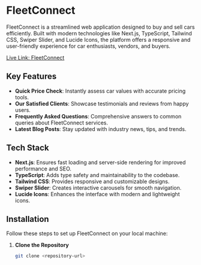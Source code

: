 # FleetConnect  

FleetConnect is a streamlined web application designed to buy and sell cars efficiently. Built with modern technologies like Next.js, TypeScript, Tailwind CSS, Swiper Slider, and Lucide Icons, the platform offers a responsive and user-friendly experience for car enthusiasts, vendors, and buyers.  

[Live Link: FleetConnect](https://fleet-connect.vercel.app)  

## Key Features  

- **Quick Price Check**: Instantly assess car values with accurate pricing tools.  
- **Our Satisfied Clients**: Showcase testimonials and reviews from happy users.  
- **Frequently Asked Questions**: Comprehensive answers to common queries about FleetConnect services.  
- **Latest Blog Posts**: Stay updated with industry news, tips, and trends.  

## Tech Stack  

- **Next.js**: Ensures fast loading and server-side rendering for improved performance and SEO.  
- **TypeScript**: Adds type safety and maintainability to the codebase.  
- **Tailwind CSS**: Provides responsive and customizable designs.  
- **Swiper Slider**: Creates interactive carousels for smooth navigation.  
- **Lucide Icons**: Enhances the interface with modern and lightweight icons.  

## Installation  

Follow these steps to set up FleetConnect on your local machine:  

1. **Clone the Repository**  
   ```bash  
   git clone <repository-url>  
